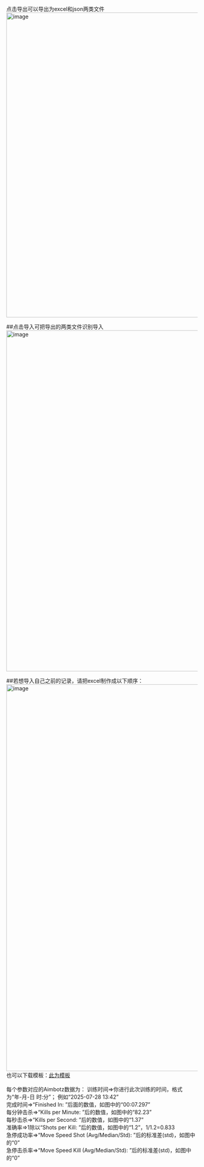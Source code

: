 点击导出可以导出为excel和json两类文件<br>
<img width="1249" height="800" alt="image" src="https://github.com/user-attachments/assets/c45336d4-ed56-497a-9576-79cc63bebd11" />

##点击导入可把导出的两类文件识别导入<br>
<img width="1256" height="895" alt="image" src="https://github.com/user-attachments/assets/8cc3caa0-a64b-4367-9edb-0fb854ea6072" />

##若想导入自己之前的记录，请把excel制作成以下顺序：<br>
<img width="1919" height="1015" alt="image" src="https://github.com/user-attachments/assets/1f2c597b-4dc2-440a-b27b-06164b4fb875" />
<br>
也可以下载模板：[此为模板](template.xlsx)<br>
<br>
每个参数对应的Aimbotz数据为：
训练时间=>你进行此次训练的时间，格式为“年-月-日 时:分”； 例如“2025-07-28 13:42”<br>
完成时间=>“Finished In: ”后面的数值，如图中的“00:07.297”<br>
每分钟击杀=>“Kills per Minute: ”后的数值，如图中的“82.23”<br>
每秒击杀=>“Kills per Second: ”后的数值，如图中的“1.37”<br>
准确率=>1除以“Shots per Kill: ”后的数值，如图中的“1.2”，1/1.2=0.833<br>
急停成功率=>“Move Speed Shot (Avg/Median/Std): ”后的标准差(std)，如图中的“0”<br>
急停击杀率=>“Move Speed Kill (Avg/Median/Std): ”后的标准差(std)，如图中的“0”<br>
